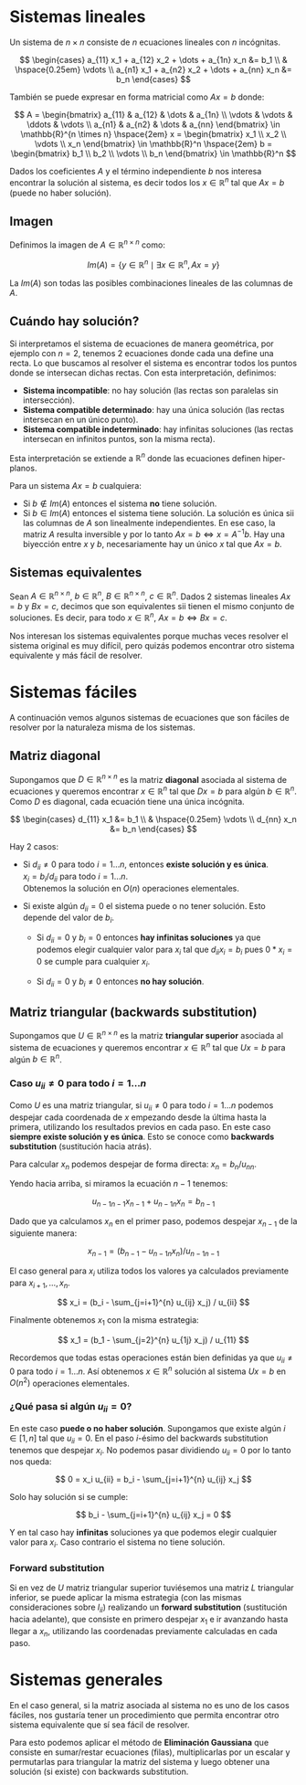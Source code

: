 # Sistemas lineales

Un sistema de $n \times n$ consiste de $n$ ecuaciones lineales con $n$ incógnitas.

$$
\begin{cases}
a_{11} x_1 + a_{12} x_2 + \dots + a_{1n} x_n &= b_1 \\
& \hspace{0.25em} \vdots \\
a_{n1} x_1 + a_{n2} x_2 + \dots + a_{nn} x_n &= b_n
\end{cases}
$$

También se puede expresar en forma matricial como $Ax = b$ donde:

$$
A = \begin{bmatrix}
a_{11} & a_{12} & \dots & a_{1n} \\
\vdots & \vdots & \ddots & \vdots \\
a_{n1} & a_{n2} & \dots & a_{nn}
\end{bmatrix} \in \mathbb{R}^{n \times n}
\hspace{2em}
x = \begin{bmatrix}
x_1 \\ x_2 \\ \vdots \\ x_n
\end{bmatrix} \in \mathbb{R}^n
\hspace{2em}
b = \begin{bmatrix}
b_1 \\ b_2 \\ \vdots \\ b_n
\end{bmatrix} \in \mathbb{R}^n
$$

Dados los coeficientes $A$ y el término independiente $b$ nos interesa encontrar la solución al sistema, es decir todos los $x \in \mathbb{R}^n$ tal que $Ax = b$ (puede no haber solución).

## Imagen

Definimos la imagen de $A \in \mathbb{R}^{n \times n}$ como:

$$
Im(A) = \{ y \in \mathbb{R}^n \mid \exists x \in \mathbb{R}^n, Ax = y \}
$$

La $Im(A)$ son todas las posibles combinaciones lineales de las columnas de $A$.

## Cuándo hay solución?

Si interpretamos el sistema de ecuaciones de manera geométrica, por ejemplo con $n=2$, tenemos 2 ecuaciones donde cada una define una recta. Lo que buscamos al resolver el sistema es encontrar todos los puntos donde se intersecan dichas rectas. Con esta interpretación, definimos:

- **Sistema incompatible**: no hay solución (las rectas son paralelas sin intersección).
- **Sistema compatible determinado**: hay una única solución (las rectas intersecan en un único punto).
- **Sistema compatible indeterminado**: hay infinitas soluciones (las rectas intersecan en infinitos puntos, son la misma recta).

Esta interpretación se extiende a $\mathbb{R}^n$ donde las ecuaciones definen hiper-planos.

Para un sistema $Ax = b$ cualquiera:

- Si $b \not\in Im(A)$ entonces el sistema **no** tiene solución.
- Si $b \in Im(A)$ entonces el sistema tiene solución. La solución es única sii las columnas de $A$ son linealmente independientes. En ese caso, la matriz $A$ resulta inversible y por lo tanto $Ax = b \iff x = A^{-1} b$. Hay una biyección entre $x$ y $b$, necesariamente hay un único $x$ tal que $Ax = b$.

## Sistemas equivalentes

Sean $A \in \mathbb{R}^{n \times n}$, $b \in \mathbb{R}^n$, $B \in \mathbb{R}^{n \times n}$, $c \in \mathbb{R}^n$. Dados 2 sistemas lineales $Ax = b$ y $Bx = c$, decimos que son equivalentes sii tienen el mismo conjunto de soluciones. Es decir, para todo $x \in \mathbb{R}^n$, $Ax = b \iff Bx = c$.

Nos interesan los sistemas equivalentes porque muchas veces resolver el sistema original es muy difícil, pero quizás podemos encontrar otro sistema equivalente y más fácil de resolver.

# Sistemas fáciles

A continuación vemos algunos sistemas de ecuaciones que son fáciles de resolver por la naturaleza misma de los sistemas.

## Matriz diagonal

Supongamos que $D \in \mathbb{R}^{n \times n}$ es la matriz **diagonal** asociada al sistema de ecuaciones y queremos encontrar $x \in \mathbb{R}^n$ tal que $Dx = b$ para algún $b \in \mathbb{R}^n$. Como $D$ es diagonal, cada ecuación tiene una única incógnita.

$$
\begin{cases}
d_{11} x_1 &= b_1 \\
& \hspace{0.25em} \vdots \\
d_{nn} x_n &= b_n
\end{cases}
$$

Hay 2 casos:

- Si $d_{ii} \neq 0$ para todo $i = 1 \dots n$, entonces **existe solución y es única**. \
$x_i = b_i / d_{ii}$ para todo $i = 1 \dots n$. \
Obtenemos la solución en $O(n)$ operaciones elementales.

- Si existe algún $d_{ii} = 0$ el sistema puede o no tener solución. Esto depende del valor de $b_i$.

    - Si $d_{ii} = 0$ y $b_i = 0$ entonces **hay infinitas soluciones** ya que podemos elegir cualquier valor para $x_i$ tal que $d_{ii} x_i = b_i$ pues $0 * x_i = 0$ se cumple para cualquier $x_i$.

    - Si $d_{ii} = 0$ y $b_i \neq 0$ entonces **no hay solución**.

## Matriz triangular (backwards substitution)

Supongamos que $U \in \mathbb{R}^{n \times n}$ es la matriz **triangular superior** asociada al sistema de ecuaciones y queremos encontrar $x \in \mathbb{R}^n$ tal que $Ux = b$ para algún $b \in \mathbb{R}^n$.

### Caso $u_{ii} \neq 0$ para todo $i = 1 \dots n$

Como $U$ es una matriz triangular, si $u_{ii} \neq 0$ para todo $i = 1 \dots n$ podemos despejar cada coordenada de $x$ empezando desde la última hasta la primera, utilizando los resultados previos en cada paso. En este caso **siempre existe solución y es única**. Esto se conoce como **backwards substitution** (sustitución hacia atrás).

Para calcular $x_n$ podemos despejar de forma directa: $x_n = b_n / u_{nn}$.

Yendo hacia arriba, si miramos la ecuación $n-1$ tenemos:

$$
u_{n-1 n-1} x_{n-1} + u_{n-1 n} x_n = b_{n-1}
$$

Dado que ya calculamos $x_n$ en el primer paso, podemos despejar $x_{n-1}$ de la siguiente manera:

$$
x_{n-1} = (b_{n-1} - u_{n-1 n} x_n) / u_{n-1 n-1}
$$

El caso general para $x_i$ utiliza todos los valores ya calculados previamente para $x_{i+1}, \dots, x_n$.

$$
x_i = (b_i - \sum_{j=i+1}^{n} u_{ij} x_j) / u_{ii}
$$

Finalmente obtenemos $x_1$ con la misma estrategia:

$$
x_1 = (b_1 - \sum_{j=2}^{n} u_{1j} x_j) / u_{11}
$$

Recordemos que todas estas operaciones están bien definidas ya que $u_{ii} \neq 0$ para todo $i = 1 \dots n$. Así obtenemos $x \in \mathbb{R}^n$ solución al sistema $Ux = b$ en $O(n^2)$ operaciones elementales.

### ¿Qué pasa si algún $u_{ii} = 0$?

En este caso **puede o no haber solución**. Supongamos que existe algún $i \in [1, n]$ tal que $u_{ii} = 0$. En el paso $i$-ésimo del backwards substitution tenemos que despejar $x_i$. No podemos pasar dividiendo $u_{ii} = 0$ por lo tanto nos queda:

$$
0 = x_i u_{ii} = b_i - \sum_{j=i+1}^{n} u_{ij} x_j
$$

Solo hay solución si se cumple:

$$
b_i - \sum_{j=i+1}^{n} u_{ij} x_j = 0
$$

Y en tal caso hay **infinitas** soluciones ya que podemos elegir cualquier valor para $x_i$. Caso contrario el sistema no tiene solución.

### Forward substitution

Si en vez de $U$ matriz triangular superior tuviésemos una matriz $L$ triangular inferior, se puede aplicar la misma estrategia (con las mismas consideraciones sobre $l_{ii}$) realizando un **forward substitution** (sustitución hacia adelante), que consiste en primero despejar $x_1$ e ir avanzando hasta llegar a $x_n$, utilizando las coordenadas previamente calculadas en cada paso.

# Sistemas generales

En el caso general, si la matriz asociada al sistema no es uno de los casos fáciles, nos gustaría tener un procedimiento que permita encontrar otro sistema equivalente que sí sea fácil de resolver.

Para esto podemos aplicar el método de **Eliminación Gaussiana** que consiste en sumar/restar ecuaciones (filas), multiplicarlas por un escalar y permutarlas para triangular la matriz del sistema y luego obtener una solución (si existe) con backwards substitution.
